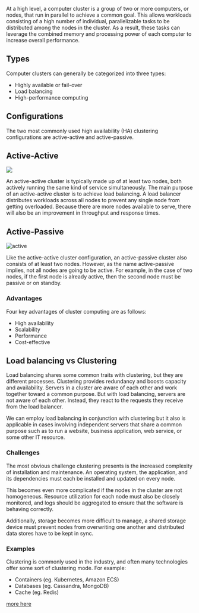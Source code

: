 At a high level, a computer cluster is a group of two or more computers, or nodes, that run in parallel to achieve a common goal. This allows workloads consisting of a high number of individual, parallelizable tasks to be distributed among the nodes in the cluster. As a result, these tasks can leverage the combined memory and processing power of each computer to increase overall performance.
## Types
Computer clusters can generally be categorized into three types:

- Highly available or fail-over
- Load balancing
- High-performance computing
## Configurations
The two most commonly used high availability (HA) clustering configurations are active-active and active-passive.

## Active-Active
![](https://res.cloudinary.com/practicaldev/image/fetch/s--GIO8-e4A--/c_limit%2Cf_auto%2Cfl_progressive%2Cq_auto%2Cw_800/https://raw.githubusercontent.com/karanpratapsingh/portfolio/master/public/static/courses/system-design/chapter-I/clustering/active-active.png)

An active-active cluster is typically made up of at least two nodes, both actively running the same kind of service simultaneously. The main purpose of an active-active cluster is to achieve load balancing. A load balancer distributes workloads across all nodes to prevent any single node from getting overloaded. Because there are more nodes available to serve, there will also be an improvement in throughput and response times.

## Active-Passive
![active](https://res.cloudinary.com/practicaldev/image/fetch/s--0VCfz9IO--/c_limit%2Cf_auto%2Cfl_progressive%2Cq_auto%2Cw_800/https://raw.githubusercontent.com/karanpratapsingh/portfolio/master/public/static/courses/system-design/chapter-I/clustering/active-passive.png)

Like the active-active cluster configuration, an active-passive cluster also consists of at least two nodes. However, as the name active-passive implies, not all nodes are going to be active. For example, in the case of two nodes, if the first node is already active, then the second node must be passive or on standby.

### Advantages
Four key advantages of cluster computing are as follows:

- High availability
- Scalability
- Performance
- Cost-effective
## Load balancing vs Clustering
Load balancing shares some common traits with clustering, but they are different processes. Clustering provides redundancy and boosts capacity and availability. Servers in a cluster are aware of each other and work together toward a common purpose. But with load balancing, servers are not aware of each other. Instead, they react to the requests they receive from the load balancer.

We can employ load balancing in conjunction with clustering but it also is applicable in cases involving independent servers that share a common purpose such as to run a website, business application, web service, or some other IT resource.

### Challenges
The most obvious challenge clustering presents is the increased complexity of installation and maintenance. An operating system, the application, and its dependencies must each be installed and updated on every node.

This becomes even more complicated if the nodes in the cluster are not homogeneous. Resource utilization for each node must also be closely monitored, and logs should be aggregated to ensure that the software is behaving correctly.

Additionally, storage becomes more difficult to manage, a shared storage device must prevent nodes from overwriting one another and distributed data stores have to be kept in sync.

### Examples
Clustering is commonly used in the industry, and often many technologies offer some sort of clustering mode. For example:

- Containers (eg. Kubernetes, Amazon ECS)
- Databases (eg. Cassandra, MongoDB)
- Cache (eg. Redis)



[more here](https://github.com/karanpratapsingh/system-design)